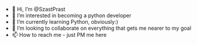 - 👋 Hi, I’m @SzastPrast
- 👀 I’m interested in becoming a python developer
- 🌱 I’m currently learning Python, obviously:)
- 💞️ I’m looking to collaborate on everything that gets me nearer to my goal
- 📫 How to reach me  - just PM me here

<!---
SzastPrast/SzastPrast is a ✨ special ✨ repository because its `README.md` (this file) appears on your GitHub profile.
You can click the Preview link to take a look at your changes.
--->

